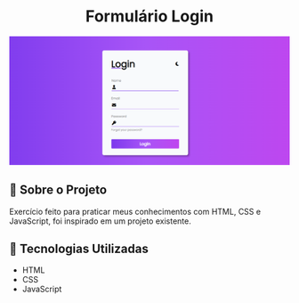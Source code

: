 <h1 align="center">Formulário Login</h1>

<div align="center" id="top">
  <img src="./img/Login-design.png" alt="Formulário Login"/>

</div>

## 📁 Sobre o Projeto

Exercício feito para praticar meus conhecimentos com HTML, CSS e JavaScript, foi inspirado em um projeto existente.

##

## 🚀 Tecnologias Utilizadas

- HTML
- CSS
- JavaScript
